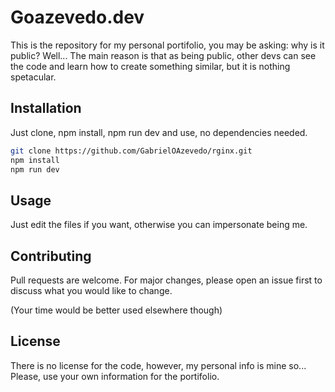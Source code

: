 # Goazevedo.dev

This is the repository for my personal portifolio, you may be asking: why is it public? Well... The main reason is that as being public, other devs can see the code and learn how to create something similar, but it is nothing spetacular.

## Installation

Just clone, npm install, npm run dev and use, no dependencies needed.
```bash
git clone https://github.com/GabrielOAzevedo/rginx.git
npm install
npm run dev
```

## Usage

Just edit the files if you want, otherwise you can impersonate being me.

## Contributing
Pull requests are welcome. For major changes, please open an issue first to discuss what you would like to change.

(Your time would be better used elsewhere though)

## License
There is no license for the code, however, my personal info is mine so... Please, use your own information for the portifolio.